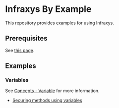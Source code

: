 # Infraxys By Example

This repository provides examples for using Infraxys.

## Prerequisites

See [this page](./prerequisites.md).

## Examples

### Variables

See [Concepts - Variable](https://infraxys.io/concepts/resource-types/user/) for more information.

- [Securing methods using variables](variables/secure-methods/README.md)


